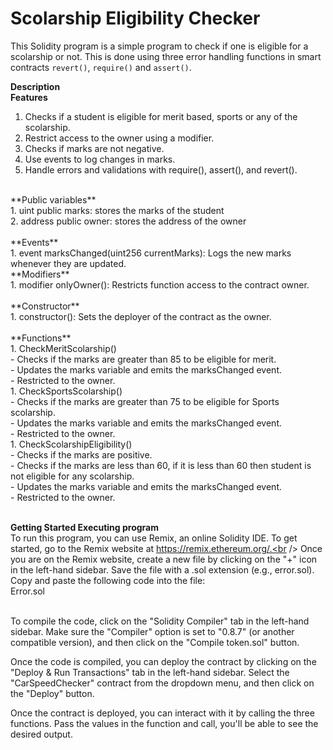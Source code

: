 # Scolarship Eligibility Checker<br />
This Solidity program is a simple program to check if one is eligible for a scolarship or not. This is done using three error handling functions in smart contracts `revert()`, `require()` and `assert()`.<br />

**Description**<br />
**Features**<br />
1. Checks if a student is eligible for merit based, sports or any of the scolarship.<br />
2. Restrict access to the owner using a modifier.<br />
3. Checks if marks are not negative.<br />
4. Use events to log changes in marks.<br />
5. Handle errors and validations with require(), assert(), and revert().<br />
<br />
**Public variables**<br />
1. uint public marks: stores the marks of the student<br />
2. address public owner: stores the address of the owner<br />
<br />
**Events**<br />
1. event marksChanged(uint256 currentMarks): Logs the new marks whenever they are updated.<br />
**Modifiers**<br />
1. modifier onlyOwner(): Restricts function access to the contract owner.<br />
<br />
**Constructor**<br />
1. constructor(): Sets the deployer of the contract as the owner.<br />
<br />
**Functions**<br />
1. CheckMeritScolarship()<br />
- Checks if the marks are greater than 85 to be eligible for merit.<br />
- Updates the marks variable and emits the marksChanged event.<br />
- Restricted to the owner.<br />
1. CheckSportsScolarship()<br />
- Checks if the marks are greater than 75 to be eligible for Sports scolarship.<br />
- Updates the marks variable and emits the marksChanged event.<br />
- Restricted to the owner.<br />
1. CheckScolarshipEligibility()<br />
- Checks if the marks are positive.<br />
- Checks if the marks are less than 60, if it is less than 60 then student is not eligible for any scolarship.<br />
- Updates the marks variable and emits the marksChanged event.<br />
- Restricted to the owner.<br />
<br />

**Getting Started Executing program** <br />
To run this program, you can use Remix, an online Solidity IDE. To get started, go to the Remix website at https://remix.ethereum.org/.<br />
Once you are on the Remix website, create a new file by clicking on the "+" icon in the left-hand sidebar. Save the file with a .sol extension (e.g., error.sol). Copy and paste the following code into the file:<br />
Error.sol
<br />

<br />
To compile the code, click on the "Solidity Compiler" tab in the left-hand sidebar. Make sure the "Compiler" option is set to "0.8.7" (or another compatible version), and then click on the "Compile token.sol" button.<br />

Once the code is compiled, you can deploy the contract by clicking on the "Deploy & Run Transactions" tab in the left-hand sidebar. Select the "CarSpeedChecker" contract from the dropdown menu, and then click on the "Deploy" button.<br />

Once the contract is deployed, you can interact with it by calling the three functions. Pass the values in the function and call, you'll be able to see the desired output.
